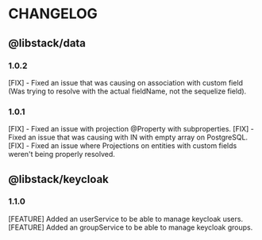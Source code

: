 # CHANGELOG

## @libstack/data

### 1.0.2
[FIX] - Fixed an issue that was causing on association with custom field (Was trying to resolve with the actual fieldName, not the sequelize field).

### 1.0.1 
[FIX] - Fixed an issue with projection @Property with subproperties.
[FIX] - Fixed an issue that was causing with IN with empty array on PostgreSQL.
[FIX] - Fixed an issue where Projections on entities with custom fields weren't being properly resolved.

## @libstack/keycloak

### 1.1.0
[FEATURE] Added an userService to be able to manage keycloak users.
[FEATURE] Added an groupService to be able to manage keycloak groups.